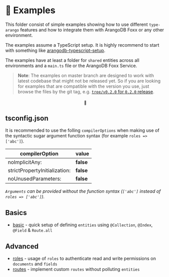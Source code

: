 # 🥑 Examples

This folder consist of simple examples showing how to use different `type-arango` features and how to integrate them with ArangoDB Foxx or any other environment.

The examples assume a TypeScript setup. It is highly recommend to start with something like [arangodb-typescript-setup](https://github.com/RienNeVaPlus/arangodb-typescript-setup).

The examples have at least a folder for `shared` entities across all environments and a `main.ts` file or the ArangoDB Foxx Service.

> **Note**: The examples on master branch are designed to work with latest codebase that might not be released yet.
So if you are looking for examples that are compatible with the version you use, just browse the files by the git tag, e.g. [`tree/v0.2.0` for `0.2.0` release](https://github.com/RienNeVaPlus/type-arango/tree/v0.2.0/examples).

<h4 align="center"><sub>🥑</sub></h4>

## tsconfig.json
It is recommended to use the folling `compilerOptions` when making use of the syntactic
 sugar argument function syntax (for example `roles => ['abc']`).


| compilerOption                | value     |
| ----------------------------- | --------- |
| noImplicitAny:                | **false** |
| strictPropertyInitialization: | **false** |
| noUnusedParameters:           | **false** |

*`Arguments` can be provided without the function syntax (`['abc']` instead of `roles => ['abc']`).*

## Basics

- [basic](./1-basic) - quick setup of defining `entities` using `@Collection`, `@Index`, `@Field` & `Route.all`

## Advanced

- [roles](./2-roles) - usage of `roles` to authenticate read and write permissions on `documents` and `fields` 
- [routes](./3-routes) - implement custom `routes` without polluting `entities`

